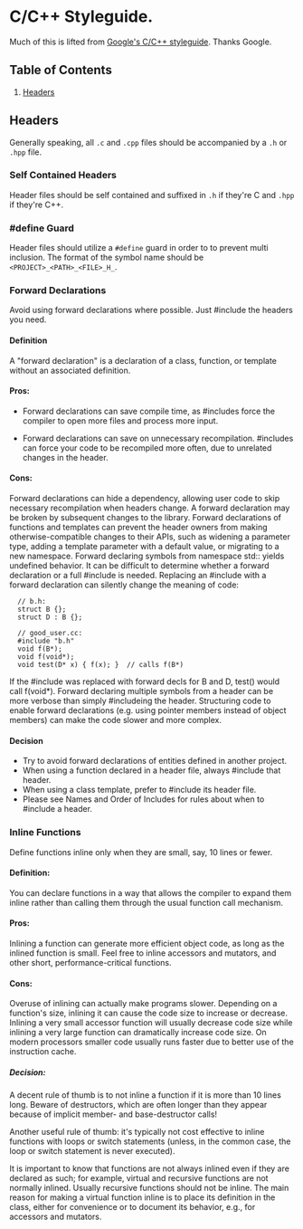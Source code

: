# C/C++ Styleguide.

Much of this is lifted from [Google's C/C++ styleguide](https://google.github.io/styleguide/cppguide.html). Thanks Google.
## Table of Contents

  1. [Headers](#header)
  
  ## Headers

 Generally speaking, all `.c` and `.cpp` files should be accompanied by a `.h` or `.hpp` file. 
 
 ### Self Contained Headers
 
 Header files should be self contained and suffixed in `.h` if they're C and `.hpp` if they're C++.

### #define Guard

Header files should utilize a `#define` guard in order to to prevent multi inclusion. The format of the symbol name should be `<PROJECT>_<PATH>_<FILE>_H_`.

### Forward Declarations

Avoid using forward declarations where possible. Just #include the headers you need.

#### Definition

A "forward declaration" is a declaration of a class, function, or template without an associated definition.

#### Pros:

* Forward declarations can save compile time, as #includes force the compiler to open more files and process more input.

* Forward declarations can save on unnecessary recompilation. #includes can force your code to be recompiled more often, due to unrelated changes in the header.

#### Cons:
Forward declarations can hide a dependency, allowing user code to skip necessary recompilation when headers change.
A forward declaration may be broken by subsequent changes to the library. Forward declarations of functions and templates can prevent the header owners from making otherwise-compatible changes to their APIs, such as widening a parameter type, adding a template parameter with a default value, or migrating to a new namespace.
Forward declaring symbols from namespace std:: yields undefined behavior.
It can be difficult to determine whether a forward declaration or a full #include is needed. Replacing an #include with a forward declaration can silently change the meaning of code:
      
  
      // b.h:
      struct B {};
      struct D : B {};

      // good_user.cc:
      #include "b.h"
      void f(B*);
      void f(void*);
      void test(D* x) { f(x); }  // calls f(B*)
      

If the #include was replaced with forward decls for B and D, test() would call f(void*).
Forward declaring multiple symbols from a header can be more verbose than simply #includeing the header.
Structuring code to enable forward declarations (e.g. using pointer members instead of object members) can make the code slower and more complex.

#### Decision

* Try to avoid forward declarations of entities defined in another project.
* When using a function declared in a header file, always #include that header.
* When using a class template, prefer to #include its header file.
* Please see Names and Order of Includes for rules about when to #include a header.

### Inline Functions

Define functions inline only when they are small, say, 10 lines or fewer.

#### Definition:
You can declare functions in a way that allows the compiler to expand them inline rather than calling them through the usual function call mechanism.

#### Pros:
Inlining a function can generate more efficient object code, as long as the inlined function is small. Feel free to inline accessors and mutators, and other short, performance-critical functions.

#### Cons:
Overuse of inlining can actually make programs slower. Depending on a function's size, inlining it can cause the code size to increase or decrease. Inlining a very small accessor function will usually decrease code size while inlining a very large function can dramatically increase code size. On modern processors smaller code usually runs faster due to better use of the instruction cache.

##### Decision:


A decent rule of thumb is to not inline a function if it is more than 10 lines long. Beware of destructors, which are often longer than they appear because of implicit member- and base-destructor calls!


Another useful rule of thumb: it's typically not cost effective to inline functions with loops or switch statements (unless, in the common case, the loop or switch statement is never executed).


It is important to know that functions are not always inlined even if they are declared as such; for example, virtual and recursive functions are not normally inlined. Usually recursive functions should not be inline. The main reason for making a virtual function inline is to place its definition in the class, either for convenience or to document its behavior, e.g., for accessors and mutators.
